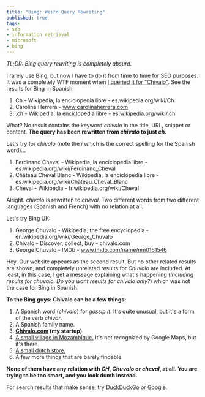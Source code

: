 ```yaml
--- 
title: "Bing: Weird Query Rewriting"
published: true
tags:
- seo
- information retrieval
- microsoft
- bing
---
```


*TL;DR: Bing query rewriting is completely absurd.*

I rarely use [Bing](http://bing.com), but now I have to do it from time to time for SEO purposes.
It was a completely WTF moment when [I queried it for "Chivalo"](http://www.bing.com/search?q=chivalo).
See the results for Bing in Spanish:

1. Ch - Wikipedia, la enciclopedia libre - es.wikipedia.org/wiki/Ch
2. Carolina Herrera - www.carolinaherrera.com
3. .ch - Wikipedia, la enciclopedia libre - es.wikipedia.org/wiki/.ch

What? No result contains the keyword *chivalo* in the title, URL, snippet or content. **The query has been
rewritten from *chivalo* to just *ch*.**

Let's try for *chívalo* (note the *í* which is the correct spelling for the Spanish word)...

1. Ferdinand Cheval - Wikipedia, la enciclopedia libre - es.wikipedia.org/wiki/Ferdinand\_Cheval
2. Château Cheval Blanc - Wikipedia, la enciclopedia libre - es.wikipedia.org/wiki/Château\_Cheval\_Blanc
3. Cheval - Wikipédia - fr.wikipedia.org/wiki/Cheval

Alright. *chívalo* is rewritten to *cheval*. Two different words from two different languages (Spanish and French)
with no relation at all.

Let's try Bing UK:

1. George Chuvalo - Wikipedia, the free encyclopedia - en.wikipedia.org/wiki/George\_Chuvalo
2. Chivalo - Discover, collect, buy - chivalo.com
3. George Chuvalo - IMDb - www.imdb.com/name/nm0161546

Hey. Our website appears as the second result. But no other related results are shown, and completely unrelated
results for *Chuvalo* are included. At least, in this case, I get a message explaining what's happening
(*Including results for chuvalo. Do you want results for chivalo only?*) which was not the case for Bing in
Spanish.

**To the Bing guys: Chivalo can be a few things:**

1. A Spanish word (*chívalo*) for *gossip it*. It's quite unusual, but it's a form of the verb *chivar*.
2. A Spanish family name.
3. **[Chivalo.com](http://chivalo.com) (my startup)**
4. [A small village in Mozambique.](https://www.google.es/maps/preview#!q=-24.1958333+%2C34.5416667&data=!1m4!1m3!1d3128!2d34.5396333!3d-24.1961326!2m1!1e3!4m14!2m13!1m12!3m8!1m3!1d6262!2d34.7289204!3d-24.0622766!3m2!1i1364!2i660!4f13.1!4m2!3d-24.1958333!4d34.5416667&fid=7) It's not recognized by Google Maps, but it's there.
5. <a href="http://www.chivalo.nl/" rel="nofollow">A small dutch store.</a>
6. A few more things that are barely findable.

**None of them have any relation with *CH*, *Chuvalo* or *cheval*, at all. You are trying to be too smart, and you look dumb instead.**

For search results that make sense, try [DuckDuckGo](https://duckduckgo.com/?q=chivalo) or [Google](https://www.google.es/#q=chivalo).

